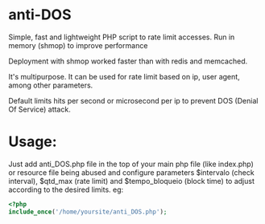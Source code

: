 # anti-DOS
Simple, fast and lightweight PHP script to rate limit accesses. Run in memory (shmop) to improve performance

Deployment with shmop worked faster than with redis and memcached.

It's multipurpose. It can be used for rate limit based on ip, user agent, among other parameters.

Default limits hits per second or microsecond per ip to prevent DOS (Denial Of Service) attack.


# Usage:

Just add anti_DOS.php file in the top of your main php file (like index.php) or resource file being abused and configure parameters $intervalo (check interval), $qtd_max (rate limit) and $tempo_bloqueio (block time) to adjust according to the desired limits.
eg:
```php
<?php
include_once('/home/yoursite/anti_DOS.php');
```


